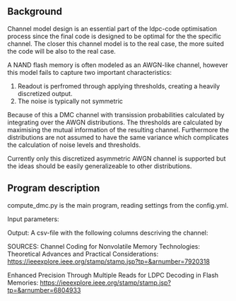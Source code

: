 ## Background

Channel model design is an essential part of the ldpc-code optimisation process since the final code is designed to be optimal for the the specific channel. The closer this channel model is to the real case, the more suited the code will be also to the real case.

A NAND flash memory is often modeled as an AWGN-like channel, however this model fails to capture two important characteristics:
1. Readout is perfromed through applying thresholds, creating a heavily discretized output.
2. The noise is typically not symmetric 

Because of this a DMC channel with transission probabilities calculated by integrating over the AWGN distributions. The thresholds are calculated by maximising the mutual information of the resulting channel. Furthermore the distributions are not assumed to have the same variance which complicates the calculation of noise levels and thresholds.

Currently only this discretized asymmetric AWGN channel is supported but the ideas should be easily generalizeable to other distributions.

## Program description
compute_dmc.py is the main program, reading settings from the config.yml. 

Input parameters:


Output: A csv-file with the following columns descriving the channel:


SOURCES:
Channel Coding for Nonvolatile Memory Technologies: Theoretical Advances and Practical Considerations:
https://ieeexplore.ieee.org/stamp/stamp.jsp?tp=&arnumber=7920318

Enhanced Precision Through Multiple Reads for LDPC Decoding in Flash Memories: 
https://ieeexplore.ieee.org/stamp/stamp.jsp?tp=&arnumber=6804933
